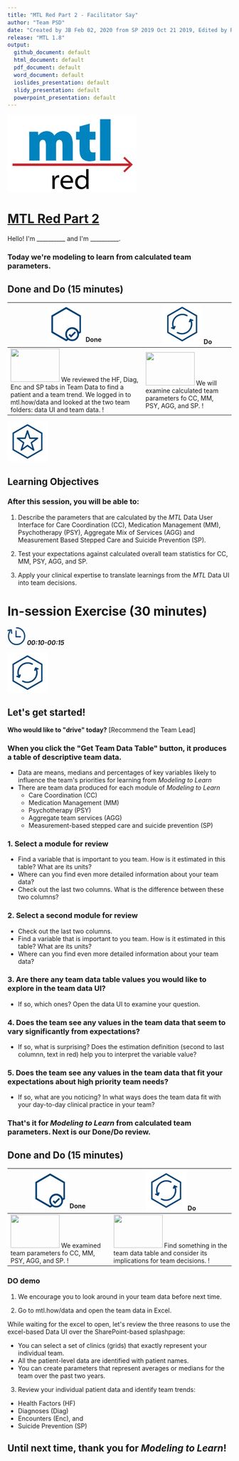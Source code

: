 ```yaml
---
title: "MTL Red Part 2 - Facilitator Say"
author: "Team PSD"
date: "Created by JB Feb 02, 2020 from SP 2019 Oct 21 2019, Edited by Rita 24 January 2020"
release: "MTL 1.8"
output: 
  github_document: default
  html_document: default
  pdf_document: default
  word_document: default
  ioslides_presentation: default
  slidy_presentation: default
  powerpoint_presentation: default
---
```


<img src = "https://github.com/lzim/teampsd/blob/master/resources/logos/mtl_how_red.png"
     height = "175" width = "290">  

# [MTL Red Part 2](https://github.com/lzim/teampsd/blob/master/mtl_facilitate_workgroup/mtl_live_guide/mtl_live_session02_see.Rmd "MTL Live Session 02")

Hello! I'm __________ and I'm __________.
### Today we're modeling to learn from calculated team parameters.

## Done and Do (15 minutes)
<!-- Do/Done Tables -->
| [<img src = "https://github.com/lzim/teampsd/blob/master/resources/icons/done.png" height = "80" width = "80">](https://github.com/lzim/mtl/blob/master/session03/s03_learner/mtl_session03_see.md) **Done** | [<img src = "https://github.com/lzim/teampsd/blob/master/resources/icons/do.png" height = "90" width = "90">](https://github.com/lzim/mtl/blob/master/session03/s03_learner/mtl_session03_see.md) **Do** |
| --- | --- | 
| [<img src = "https://raw.githubusercontent.com/lzim/teampsd/master/resources/logos/mtl_how_data_sm.png" height = "75" width = "110">](http://mtl.how/data) We reviewed the HF, Diag, Enc and SP tabs in Team Data to find a patient and a team trend. We logged in to mtl.how/data and looked at the two team folders: data UI and team data. !| [<img src = "https://raw.githubusercontent.com/lzim/teampsd/master/resources/logos/mtl_how_sim.png" height = "75" width = "110">](http://mtl.how/sim) We will examine calculated team parameters fo CC, MM, PSY, AGG, and SP. !|

<!-- Learning Objectives Icon --> 
[<img src = "https://github.com/lzim/teampsd/blob/master/resources/icons/learning_objectives.png" height = "90" width = "90" style ="display: inline-block"/>](https://github.com/lzim/mtl/blob/master/session03/s03_learner/mtl_session03_see.md)

## Learning Objectives
### After this session, you will be able to:

1.	Describe the parameters that are calculated by the *MTL* Data User Interface for Care Coordination (CC), Medication Management (MM), Psychotherapy (PSY), Aggregate Mix of Services (AGG) and Measurement Based Stepped Care and Suicide Prevention (SP).

2.	Test your expectations against calculated overall team statistics for CC, MM, PSY, AGG, and SP.

3.	Apply your clinical expertise to translate learnings from the *MTL* Data UI into team decisions.


# In-session Exercise (30 minutes)

<img src = "https://github.com/lzim/teampsd/blob/master/resources/icons/timestamp.png" height = "40" width = "40" style ="display: inline-block"/> ___00:10-00:15___

<img src = "https://github.com/lzim/teampsd/blob/master/resources/icons/do.png" height = "90" width = "90" style ="display: inline-block"/> 

## Let's get started! 

**Who would like to "drive" today?** [Recommend the Team Lead]


### When you click the "Get Team Data Table" button, it produces a table of descriptive team data.
- Data are means, medians and percentages of key variables likely to influence the team's priorities for learning from *Modeling to Learn*
- There are team data produced for each module of *Modeling to Learn*
  - Care Coordination (CC)
  - Medication Management (MM)
  - Psychotherapy (PSY)
  - Aggregate team services (AGG)
  - Measurement-based stepped care and suicide prevention (SP)

### 1. Select a module for review
- Find a variable that is important to you team. How is it estimated in this table? What are its units?
- Where can you find even more detailed information about your team data?
- Check out the last two columns. What is the difference between these two columns?

### 2. Select a second module for review 
- Check out the last two columns. 
- Find a variable that is important to you team. How is it estimated in this table? What are its units?
- Where can you find even more detailed information about your team data?

### 3. Are there any team data table values you would like to explore in the team data UI?
- If so, which ones? Open the data UI to examine your question.

### 4. Does the team see any values in the team data that seem to vary significantly from expectations?
- If so, what is surprising? Does the estimation definition (second to last columnn, text in red) help you to interpret the variable value?

### 5. Does the team see any values in the team data that fit your expectations about high priority team needs?
- If so, what are you noticing? In what ways does the team data fit with your day-to-day clinical practice in your team?


### That's it for *Modeling to Learn* from calculated team parameters. Next is our Done/Do review. 

## Done and Do (15 minutes)
<!-- Do/Done Tables -->
| [<img src = "https://github.com/lzim/teampsd/blob/master/resources/icons/done.png" height = "80" width = "80">](https://github.com/lzim/mtl/blob/master/session03/s03_learner/mtl_session03_see.md) **Done** | [<img src = "https://github.com/lzim/teampsd/blob/master/resources/icons/do.png" height = "90" width = "90">](https://github.com/lzim/mtl/blob/master/session03/s03_learner/mtl_session03_see.md) **Do** |
| --- | --- | 
| [<img src = "https://raw.githubusercontent.com/lzim/teampsd/master/resources/logos/mtl_how_sim.png" height = "75" width = "110">](http://mtl.how/sim) We examined team parameters fo CC, MM, PSY, AGG, and SP. !|  [<img src = "https://raw.githubusercontent.com/lzim/teampsd/master/resources/logos/mtl_how_menu.png" height = "75" width = "110">](http://mtl.how/menu) Find something in the team data table and consider its implications for team decisions. !|

### DO demo

1. We encourage you to look around in your team data before next time.   

2. Go to mtl.how/data and open the team data in Excel.  

While waiting for the excel to open, let's review the three reasons to use the excel-based Data UI over the SharePoint-based splashpage:
  + You can select a set of clinics (grids) that exactly represent your individual team.
  + All the patient-level data are identified with patient names.
  + You can create parameters that represent averages or medians for the team over the past two years.

3. Review your individual patient data and identify team trends:
 + Health Factors (HF)  
 + Diagnoses (Diag)  
 + Encounters (Enc), and   
 + Suicide Prevention (SP)  

## Until next time, thank you for _Modeling to Learn_!
